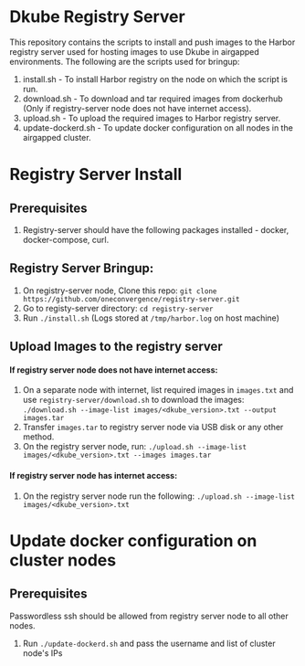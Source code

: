 # Dkube Registry Server
This repository contains the scripts to install and push images to the Harbor registry server used for hosting images to use Dkube in airgapped environments. The following are the scripts used for bringup:
1. install.sh - To install Harbor registry on the node on which the script is run.
2. download.sh - To download and tar required images from dockerhub (Only if registry-server node does not have internet access).
3. upload.sh - To upload the required images to Harbor registry server.
4. update-dockerd.sh - To update docker configuration on all nodes in the airgapped cluster.

# Registry Server Install 

## Prerequisites
1. Registry-server should have the following packages installed - docker, docker-compose, curl.

## Registry Server Bringup:
1. On registry-server node, Clone this repo: `git clone https://github.com/oneconvergence/registry-server.git`
2. Go to registy-server directory: `cd registry-server`
3. Run `./install.sh` (Logs stored at `/tmp/harbor.log` on host machine)

## Upload Images to the registry server
#### If registry server node does not have internet access:
1. On a separate node with internet, list required images in `images.txt` and use `registry-server/download.sh` to download the images: 
 `./download.sh --image-list images/<dkube_version>.txt --output images.tar`
2. Transfer `images.tar`  to registry server node via USB disk or any other method.
3. On the registry server node, run:
 `./upload.sh --image-list images/<dkube_version>.txt --images images.tar`

#### If registry server node has internet access:
1. On the registry server node run the following:
 `./upload.sh --image-list images/<dkube_version>.txt`
 
 
# Update docker configuration on cluster nodes

## Prerequisites
Passwordless ssh should be allowed from registry server node to all other nodes.

1. Run `./update-dockerd.sh` and pass the username and list of cluster node's IPs

